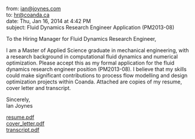 from: <ian@joynes.com>  
to: <hr@coanda.ca>  
date: Thu, Jan 16, 2014 at 4:42 PM  
subject: Fluid Dynamics Research Engineer Application (PM2013-08)  

To the Hiring Manager for Fluid Dynamics Research Engineer,

I am a Master of Applied Science graduate in mechanical engineering, with a research background in computational fluid dynamics and numerical optimization.  Please accept this as my formal application for the fluid dynamics research engineer position (PM2013-08).  I believe that my skills  could make significant contributions to process flow modelling and design optimization projects within Coanda. Attached are copies of my resume, cover letter and transcript.

Sincerely,  
Ian Joynes

[resume.pdf](https://github.com/ijoynes/job_applications/blob/master/coanda_fluid_dynamics_research_engineer/resume.pdf)  
[cover_letter.pdf](https://github.com/ijoynes/job_applications/blob/master/coanda_fluid_dynamics_research_engineer/cover_letter.pdf)  
[transcript.pdf](https://github.com/ijoynes/job_applications/blob/master/transcript_2014-01-07.pdf)  